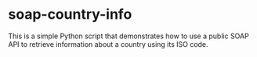# soap-country-info
This is a simple Python script that demonstrates how to use a public SOAP API to retrieve information about a country using its ISO code.
